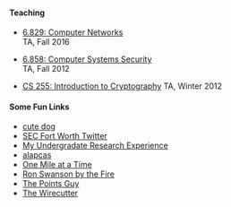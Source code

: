 #### Teaching
* [6.829: Computer Networks](http://web.mit.edu/6.829/www/2016/)  
TA, Fall 2016

* [6.858: Computer Systems Security](http://css.csail.mit.edu/6.858/2012/)  
TA, Fall 2012

* [CS 255: Introduction to Cryptography](http://crypto.stanford.edu/~dabo/courses/cs255_winter12/)
TA, Winter 2012

#### Some Fun Links

* [cute dog](http://www.sanger.dk/)
* [SEC Fort Worth Twitter](https://twitter.com/FortWorth_SEC)
* [My Undergradate Research Experience](./files/papers/article.pdf)
* [alapcas](https://twitter.com/BarnacreAlpacas)
* [One Mile at a Time](http://onemileatatime.boardingarea.com/)
* [Ron Swanson by the Fire](https://www.youtube.com/watch?v=LS-ErOKpO4E)
* [The Points Guy](http://thepointsguy.com/)
* [The Wirecutter](http://thewirecutter.com/)
